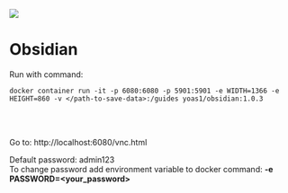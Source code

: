 ![](https://visitor-badge.glitch.me/badge?page_id=Yoas1.Obsidian-0.14.6)</br>

# Obsidian
Run with command:<br>
```
docker container run -it -p 6080:6080 -p 5901:5901 -e WIDTH=1366 -e HEIGHT=860 -v </path-to-save-data>:/guides yoas1/obsidian:1.0.3
```
</br></br>

Go to: http://localhost:6080/vnc.html</br>

Default password: admin123</br>
To change password add environment variable to docker command: **-e PASSWORD=<your_password>**



